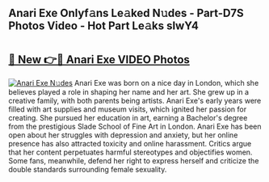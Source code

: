 ## Anari Exe Onlyf𝚊ns Le𝚊ked N𝚞des - Part-D7S Photos Video - Hot Part Le𝚊ks sIwY4

# <h2><a href="http://ab1811.deff.icu/?id=Anari+Exe">🔗 New 👉🔴 Anari Exe VIDEO Photos</a></h2>

[![Anari Exe N𝚞des](https://i.imgur.com/rIISA9y.gif)](http://ab1811.deff.icu/?id=Anari+Exe)
Anari Exe was born on a nice day in London, which she believes played a role in shaping her name and her art. She grew up in a creative family, with both parents being artists. Anari Exe's early years were filled with art supplies and museum visits, which ignited her passion for creating. She pursued her education in art, earning a Bachelor's degree from the prestigious Slade School of Fine Art in London. Anari Exe has been open about her struggles with depression and anxiety, but her online presence has also attracted toxicity and online harassment. Critics argue that her content perpetuates harmful stereotypes and objectifies women. Some fans, meanwhile, defend her right to express herself and criticize the double standards surrounding female sexuality.
